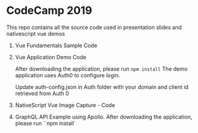# CodeCamp 2019


This repo contains all the source code used in presentation slides and nativescript vue demos

1. Vue Fundamentals Sample Code
2. Vue Application Demo Code


   After downloading the application, please run ``npm install``
   The demo application uses Auth0 to configure login. 
   
   Update auth-config.json in Auth folder with your domain and client id retrieved from Auth 0
   
3. NativeScript Vue Image Capture - Code

4. GraphQL API Example using Apollo.
   After downloading the application, please run ``npm install`
